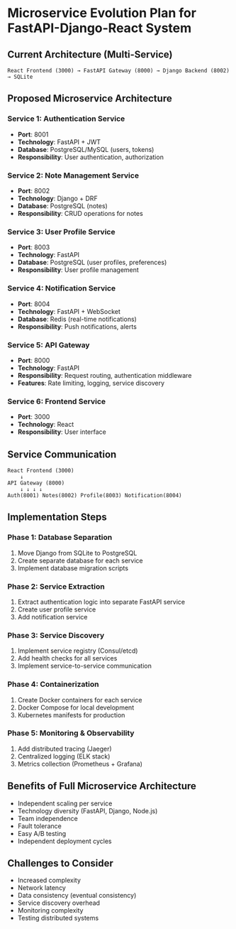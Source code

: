 # Microservice Evolution Plan for FastAPI-Django-React System

## Current Architecture (Multi-Service)
```
React Frontend (3000) → FastAPI Gateway (8000) → Django Backend (8002) → SQLite
```

## Proposed Microservice Architecture

### Service 1: Authentication Service
- **Port**: 8001
- **Technology**: FastAPI + JWT
- **Database**: PostgreSQL/MySQL (users, tokens)
- **Responsibility**: User authentication, authorization

### Service 2: Note Management Service  
- **Port**: 8002
- **Technology**: Django + DRF
- **Database**: PostgreSQL (notes)
- **Responsibility**: CRUD operations for notes

### Service 3: User Profile Service
- **Port**: 8003
- **Technology**: FastAPI
- **Database**: PostgreSQL (user profiles, preferences) 
- **Responsibility**: User profile management

### Service 4: Notification Service
- **Port**: 8004
- **Technology**: FastAPI + WebSocket
- **Database**: Redis (real-time notifications)
- **Responsibility**: Push notifications, alerts

### Service 5: API Gateway
- **Port**: 8000
- **Technology**: FastAPI
- **Responsibility**: Request routing, authentication middleware
- **Features**: Rate limiting, logging, service discovery

### Service 6: Frontend Service
- **Port**: 3000
- **Technology**: React
- **Responsibility**: User interface

## Service Communication
```
React Frontend (3000)
    ↓
API Gateway (8000)
    ↓ ↓ ↓ ↓
Auth(8001) Notes(8002) Profile(8003) Notification(8004)
```

## Implementation Steps

### Phase 1: Database Separation
1. Move Django from SQLite to PostgreSQL
2. Create separate database for each service
3. Implement database migration scripts

### Phase 2: Service Extraction
1. Extract authentication logic into separate FastAPI service
2. Create user profile service
3. Add notification service

### Phase 3: Service Discovery
1. Implement service registry (Consul/etcd)
2. Add health checks for all services
3. Implement service-to-service communication

### Phase 4: Containerization
1. Create Docker containers for each service
2. Docker Compose for local development
3. Kubernetes manifests for production

### Phase 5: Monitoring & Observability
1. Add distributed tracing (Jaeger)
2. Centralized logging (ELK stack)
3. Metrics collection (Prometheus + Grafana)

## Benefits of Full Microservice Architecture
- Independent scaling per service
- Technology diversity (FastAPI, Django, Node.js)
- Team independence
- Fault tolerance
- Easy A/B testing
- Independent deployment cycles

## Challenges to Consider
- Increased complexity
- Network latency
- Data consistency (eventual consistency)
- Service discovery overhead
- Monitoring complexity
- Testing distributed systems